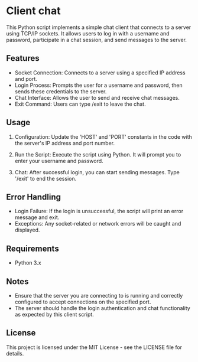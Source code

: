 # Client chat
This Python script implements a simple chat client that connects to a server using TCP/IP sockets. It allows users to log in with a username and password, participate in a chat session, and send messages to the server.

##  Features
* Socket Connection: Connects to a server using a specified IP address and port.
* Login Process: Prompts the user for a username and password, then sends these credentials to
  the server.
* Chat Interface: Allows the user to send and receive chat messages.
* Exit Command: Users can type /exit to leave the chat.

## Usage
1. Configuration: Update the 'HOST' and 'PORT' constants in the code with the server's IP address and port number.

2. Run the Script: Execute the script using Python. It will prompt you to enter your username and password.

3. Chat: After successful login, you can start sending messages. Type '/exit' to end the session.

## Error Handling
* Login Failure: If the login is unsuccessful, the script will print an error message and exit.
* Exceptions: Any socket-related or network errors will be caught and displayed.

## Requirements
* Python 3.x

## Notes
* Ensure that the server you are connecting to is running and correctly configured to accept connections on the specified port.
* The server should handle the login authentication and chat functionality as expected by this client script.

## License
This project is licensed under the MIT License - see the LICENSE file for details.
